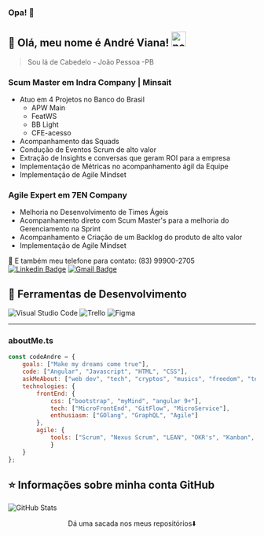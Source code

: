 ### Opa! 👋


## 💜 Olá, meu nome é <strong>André Viana!</strong> <img width="30" src="https://emojis.slackmojis.com/emojis/images/1593555389/9579/blob_excited.gif?1593555389" alt="party blob" />

> Sou lá de Cabedelo - João Pessoa -PB

### Scum Master em Indra Company | Minsait
- Atuo em 4 Projetos no Banco do Brasil 
  - APW Main 
  - FeatWS
  - BB Light
  - CFE-acesso
- Acompanhamento das Squads
- Condução de Eventos Scrum de alto valor 
- Extração de Insights e conversas que geram ROI para a empresa 
- Implementação de Métricas no acompanhamento ágil da Equipe
- Implementação de Agile Mindset

### Agile Expert em 7EN Company 
- Melhoria no Desenvolvimento de Times Ágeis 
- Acompanhamento direto com Scum Master's para a melhoria do Gerenciamento na Sprint 
- Acompanhamento e Criação de um Backlog do produto de alto valor 
- Implementação de Agile Mindset 

🎯 E também meu telefone para contato: (83) 99900-2705 <br>
[![Linkedin Badge](https://img.shields.io/badge/-Andre%20Viana-6633cc?style=flat-square&logo=Linkedin&logoColor=white&link=https://www.linkedin.com/in/andrevianacode/)](https://www.linkedin.com/in/andrevianacode/) 
[![Gmail Badge](https://img.shields.io/badge/-aaugustogv@gmail.com-6633cc?style=flat-square&logo=Gmail&logoColor=white&link=mailto:code.andre3@gmail.com)](mailto:code.andre3@gmail.com)

## 🚀 Ferramentas de Desenvolvimento

  ![Visual Studio Code](https://img.shields.io/badge/-Visual%20Studio%20Code-333333?style=flat&logo=visual-studio-code&logoColor=007ACC)
  ![Trello](https://img.shields.io/badge/-Trello-333333?style=flat&logo=trello&logoColor=007ACC)
  ![Figma](https://img.shields.io/badge/-Figma-333333?style=flat&logo=figma&logoColor=007ACC)

---

### aboutMe.ts

```javascript
const codeAndre = {
    goals: ["Make my dreams come true"],
    code: ["Angular", "Javascript", "HTML", "CSS"],
    askMeAbout: ["web dev", "tech", "cryptos", "musics", "freedom", "tea"],
    technologies: {
        frontEnd: {
            css: ["bootstrap", "myMind", "angular 9+"],
            tech: ["MicroFrontEnd", "GitFlow", "MicroService"],
            enthusiasm: ["GOlang", "GraphQL", "Agile"]
        },
        agile: { 
            tools: ["Scrum", "Nexus Scrum", "LEAN", "OKR's", "Kanban", "XP", "BDD", "PBB"]
            }
    }
};
```

## ⭐ Informações sobre minha conta GitHub
![GitHub Stats](https://github-readme-stats.vercel.app/api?username=aaugustogv&show_icons=true)

<p align="center">
Dá uma sacada nos meus repositórios⬇️  
</p>
